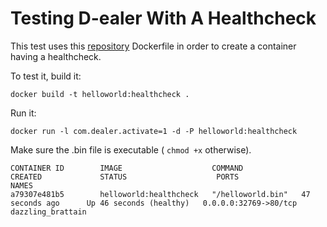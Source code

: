 # Testing D-ealer With A Healthcheck

This test uses this [repository](https://github.com/tomwillfixit/healthcheck) Dockerfile in order to create a container having a healthcheck.


To test it, build it:

```
docker build -t helloworld:healthcheck .
```

Run it:

```
docker run -l com.dealer.activate=1 -d -P helloworld:healthcheck
```

Make sure the .bin file is executable ( ``` chmod +x ``` otherwise).

```
CONTAINER ID        IMAGE                    COMMAND             CREATED             STATUS                    PORTS                   NAMES
a79307e481b5        helloworld:healthcheck   "/helloworld.bin"   47 seconds ago      Up 46 seconds (healthy)   0.0.0.0:32769->80/tcp   dazzling_brattain
```



